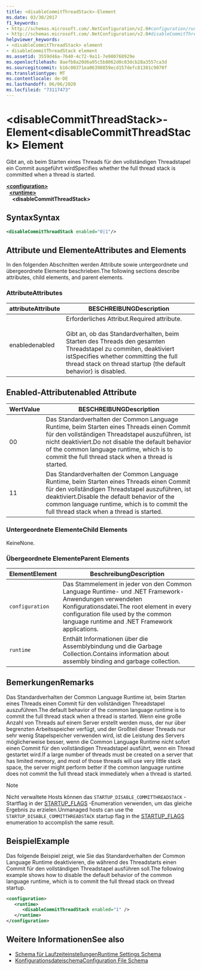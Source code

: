 ```yaml
---
title: <disableCommitThreadStack>-Element
ms.date: 03/30/2017
f1_keywords:
- http://schemas.microsoft.com/.NetConfiguration/v2.0#configuration/runtime/disableCommitThreadStack
- http://schemas.microsoft.com/.NetConfiguration/v2.0#disableCommitThreadStack
helpviewer_keywords:
- <disableCommitThreadStack> element
- disableCommitThreadStack element
ms.assetid: 3559d46a-7640-4c72-9a11-7e980768929e
ms.openlocfilehash: 8aefb8a20d6a95c5b8062d0c03dcb28a3557ca3d
ms.sourcegitcommit: b16c00371ea06398859ecd157defc81301c9070f
ms.translationtype: MT
ms.contentlocale: de-DE
ms.lasthandoff: 06/06/2020
ms.locfileid: "73117473"
---
```

# <a name="disablecommitthreadstack-element"></a><span data-ttu-id="c646a-102">\<disableCommitThreadStack>-Element</span><span class="sxs-lookup"><span data-stu-id="c646a-102">\<disableCommitThreadStack> Element</span></span>
<span data-ttu-id="c646a-103">Gibt an, ob beim Starten eines Threads für den vollständigen Threadstapel ein Commit ausgeführt wird</span><span class="sxs-lookup"><span data-stu-id="c646a-103">Specifies whether the full thread stack is committed when a thread is started.</span></span>  
  
[**\<configuration>**](../configuration-element.md)\
&nbsp;&nbsp;[**\<runtime>**](runtime-element.md)\
&nbsp;&nbsp;&nbsp;&nbsp;**\<disableCommitThreadStack>**  
  
## <a name="syntax"></a><span data-ttu-id="c646a-104">Syntax</span><span class="sxs-lookup"><span data-stu-id="c646a-104">Syntax</span></span>  
  
```xml  
<disableCommitThreadStack enabled="0|1"/>  
```  
  
## <a name="attributes-and-elements"></a><span data-ttu-id="c646a-105">Attribute und Elemente</span><span class="sxs-lookup"><span data-stu-id="c646a-105">Attributes and Elements</span></span>  
 <span data-ttu-id="c646a-106">In den folgenden Abschnitten werden Attribute sowie untergeordnete und übergeordnete Elemente beschrieben.</span><span class="sxs-lookup"><span data-stu-id="c646a-106">The following sections describe attributes, child elements, and parent elements.</span></span>  
  
### <a name="attributes"></a><span data-ttu-id="c646a-107">Attribute</span><span class="sxs-lookup"><span data-stu-id="c646a-107">Attributes</span></span>  
  
|<span data-ttu-id="c646a-108">attribute</span><span class="sxs-lookup"><span data-stu-id="c646a-108">Attribute</span></span>|<span data-ttu-id="c646a-109">BESCHREIBUNG</span><span class="sxs-lookup"><span data-stu-id="c646a-109">Description</span></span>|  
|---------------|-----------------|  
|<span data-ttu-id="c646a-110">enabled</span><span class="sxs-lookup"><span data-stu-id="c646a-110">enabled</span></span>|<span data-ttu-id="c646a-111">Erforderliches Attribut.</span><span class="sxs-lookup"><span data-stu-id="c646a-111">Required attribute.</span></span><br /><br /> <span data-ttu-id="c646a-112">Gibt an, ob das Standardverhalten, beim Starten des Threads den gesamten Threadstapel zu commiten, deaktiviert ist</span><span class="sxs-lookup"><span data-stu-id="c646a-112">Specifies whether committing the full thread stack on thread startup (the default behavior) is disabled.</span></span>|  
  
## <a name="enabled-attribute"></a><span data-ttu-id="c646a-113">Enabled-Attribut</span><span class="sxs-lookup"><span data-stu-id="c646a-113">enabled Attribute</span></span>  
  
|<span data-ttu-id="c646a-114">Wert</span><span class="sxs-lookup"><span data-stu-id="c646a-114">Value</span></span>|<span data-ttu-id="c646a-115">BESCHREIBUNG</span><span class="sxs-lookup"><span data-stu-id="c646a-115">Description</span></span>|  
|-----------|-----------------|  
|<span data-ttu-id="c646a-116">0</span><span class="sxs-lookup"><span data-stu-id="c646a-116">0</span></span>|<span data-ttu-id="c646a-117">Das Standardverhalten der Common Language Runtime, beim Starten eines Threads einen Commit für den vollständigen Threadstapel auszuführen, ist nicht deaktiviert.</span><span class="sxs-lookup"><span data-stu-id="c646a-117">Do not disable the default behavior of the common language runtime, which is to commit the full thread stack when a thread is started.</span></span>|  
|<span data-ttu-id="c646a-118">1</span><span class="sxs-lookup"><span data-stu-id="c646a-118">1</span></span>|<span data-ttu-id="c646a-119">Das Standardverhalten der Common Language Runtime, beim Starten eines Threads einen Commit für den vollständigen Threadstapel auszuführen, ist deaktiviert.</span><span class="sxs-lookup"><span data-stu-id="c646a-119">Disable the default behavior of the common language runtime, which is to commit the full thread stack when a thread is started.</span></span>|  
  
### <a name="child-elements"></a><span data-ttu-id="c646a-120">Untergeordnete Elemente</span><span class="sxs-lookup"><span data-stu-id="c646a-120">Child Elements</span></span>  
 <span data-ttu-id="c646a-121">Keine</span><span class="sxs-lookup"><span data-stu-id="c646a-121">None.</span></span>  
  
### <a name="parent-elements"></a><span data-ttu-id="c646a-122">Übergeordnete Elemente</span><span class="sxs-lookup"><span data-stu-id="c646a-122">Parent Elements</span></span>  
  
|<span data-ttu-id="c646a-123">Element</span><span class="sxs-lookup"><span data-stu-id="c646a-123">Element</span></span>|<span data-ttu-id="c646a-124">Beschreibung</span><span class="sxs-lookup"><span data-stu-id="c646a-124">Description</span></span>|  
|-------------|-----------------|  
|`configuration`|<span data-ttu-id="c646a-125">Das Stammelement in jeder von den Common Language Runtime- und .NET Framework-Anwendungen verwendeten Konfigurationsdatei.</span><span class="sxs-lookup"><span data-stu-id="c646a-125">The root element in every configuration file used by the common language runtime and .NET Framework applications.</span></span>|  
|`runtime`|<span data-ttu-id="c646a-126">Enthält Informationen über die Assemblybindung und die Garbage Collection.</span><span class="sxs-lookup"><span data-stu-id="c646a-126">Contains information about assembly binding and garbage collection.</span></span>|  
  
## <a name="remarks"></a><span data-ttu-id="c646a-127">Bemerkungen</span><span class="sxs-lookup"><span data-stu-id="c646a-127">Remarks</span></span>  
 <span data-ttu-id="c646a-128">Das Standardverhalten der Common Language Runtime ist, beim Starten eines Threads einen Commit für den vollständigen Threadstapel auszuführen.</span><span class="sxs-lookup"><span data-stu-id="c646a-128">The default behavior of the common language runtime is to commit the full thread stack when a thread is started.</span></span> <span data-ttu-id="c646a-129">Wenn eine große Anzahl von Threads auf einem Server erstellt werden muss, der nur über begrenzten Arbeitsspeicher verfügt, und der Großteil dieser Threads nur sehr wenig Stapelspeicher verwenden wird, ist die Leistung des Servers möglicherweise besser, wenn die Common Language Runtime nicht sofort einen Commit für den vollständigen Threadstapel ausführt, wenn ein Thread gestartet wird.</span><span class="sxs-lookup"><span data-stu-id="c646a-129">If a large number of threads must be created on a server that has limited memory, and most of those threads will use very little stack space, the server might perform better if the common language runtime does not commit the full thread stack immediately when a thread is started.</span></span>  
  
> [!NOTE]
> <span data-ttu-id="c646a-130">Nicht verwaltete Hosts können das `STARTUP_DISABLE_COMMITTHREADSTACK` -Startflag in der [STARTUP_FLAGS](../../../unmanaged-api/hosting/startup-flags-enumeration.md) -Enumeration verwenden, um das gleiche Ergebnis zu erzielen.</span><span class="sxs-lookup"><span data-stu-id="c646a-130">Unmanaged hosts can use the `STARTUP_DISABLE_COMMITTHREADSTACK` startup flag in the [STARTUP_FLAGS](../../../unmanaged-api/hosting/startup-flags-enumeration.md) enumeration to accomplish the same result.</span></span>  
  
## <a name="example"></a><span data-ttu-id="c646a-131">Beispiel</span><span class="sxs-lookup"><span data-stu-id="c646a-131">Example</span></span>  
 <span data-ttu-id="c646a-132">Das folgende Beispiel zeigt, wie Sie das Standardverhalten der Common Language Runtime deaktivieren, die während des Threadstarts einen Commit für den vollständigen Threadstapel ausführen soll.</span><span class="sxs-lookup"><span data-stu-id="c646a-132">The following example shows how to disable the default behavior of the common language runtime, which is to commit the full thread stack on thread startup.</span></span>  
  
```xml  
<configuration>  
   <runtime>  
      <disableCommitThreadStack enabled="1" />  
   </runtime>  
</configuration>  
```  
  
## <a name="see-also"></a><span data-ttu-id="c646a-133">Weitere Informationen</span><span class="sxs-lookup"><span data-stu-id="c646a-133">See also</span></span>

- [<span data-ttu-id="c646a-134">Schema für Laufzeiteinstellungen</span><span class="sxs-lookup"><span data-stu-id="c646a-134">Runtime Settings Schema</span></span>](index.md)
- [<span data-ttu-id="c646a-135">Konfigurationsdateischema</span><span class="sxs-lookup"><span data-stu-id="c646a-135">Configuration File Schema</span></span>](../index.md)
